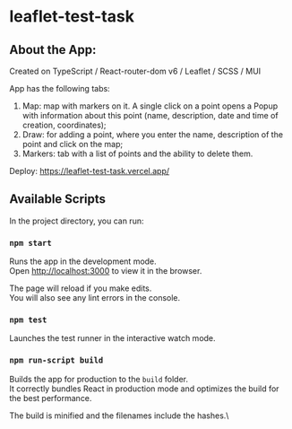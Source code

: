 # leaflet-test-task

## About the App:

Created on TypeScript / React-router-dom v6 / Leaflet / SCSS / MUI

App has the following tabs:
1. Map: map with markers on it. A single click on a point opens a Popup with information about this point (name, description, date and time of creation, coordinates);
2. Draw: for adding a point, where you enter the name, description of the point and click on the map;
3. Markers: tab with a list of points and the ability to delete them.

Deploy: https://leaflet-test-task.vercel.app/

## Available Scripts
In the project directory, you can run:

### `npm start`

Runs the app in the development mode.\
Open [http://localhost:3000](http://localhost:3000) to view it in the browser.

The page will reload if you make edits.\
You will also see any lint errors in the console.

### `npm test`

Launches the test runner in the interactive watch mode.

### `npm run-script build`

Builds the app for production to the `build` folder.\
It correctly bundles React in production mode and optimizes the build for the best performance.

The build is minified and the filenames include the hashes.\

